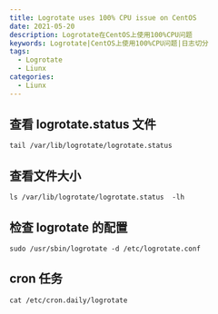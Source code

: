 ```yaml
---
title: Logrotate uses 100% CPU issue on CentOS
date: 2021-05-20
description: Logrotate在CentOS上使用100%CPU问题
keywords: Logrotate|CentOS上使用100%CPU问题|日志切分
tags:
  - Logrotate
  - Liunx
categories:
  - Liunx
---
```



## 查看 logrotate.status 文件

```shell
tail /var/lib/logrotate/logrotate.status
```



## 查看文件大小

```
ls /var/lib/logrotate/logrotate.status  -lh
```



## 检查 logrotate 的配置

```
sudo /usr/sbin/logrotate -d /etc/logrotate.conf
```



## cron 任务

```
cat /etc/cron.daily/logrotate
```







